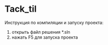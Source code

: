 # Tack_til

Инструкция по компиляции и запуску проекта:
1. открыть файл решения *.sln
2. нажать F5 для запуска проекта
